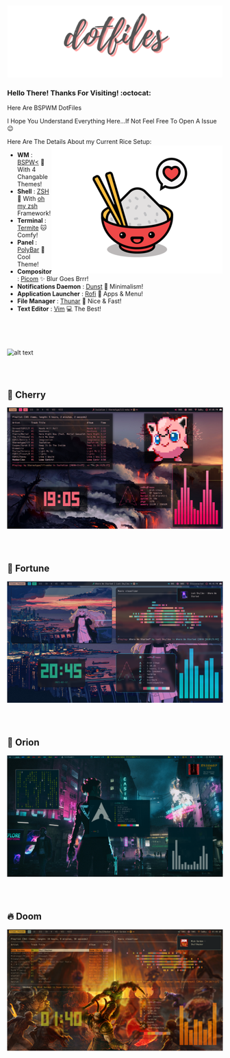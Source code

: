 ![alt text](Images/Banner_DotFiles.png)

### Hello There! Thanks For Visiting! :octocat:

Here Are BSPWM DotFiles

I Hope You Understand Everything Here...If Not Feel Free To Open A Issue :wink:

Here Are The Details About my Current Rice Setup:
<a href="https://wiki.installgentoo.com/index.php/GNU/Linux_Ricing"><img src="Images/Banner_Rice.png" alt="" align="right" width="400px"></a>
- **WM**                           : [BSPW<](https://github.com/baskerville/bspwm) :art: With 4 Changable Themes!
- **Shell**                        : [ZSH](https://wiki.archlinux.org/index.php/zsh) :shell: With [oh my zsh](https://github.com/ohmyzsh/ohmyzsh) Framework!
- **Terminal**                     : [Termite](https://github.com/thestinger/termite/) :cat: Comfy!
- **Panel**                        : [PolyBar](https://github.com/polybar/polybar) :shaved_ice: Cool Theme!
- **Compositor**                   : [Picom](https://github.com/yshui/picom) :sparkles: Blur Goes Brrr!
- **Notifications Daemon**         : [Dunst](https://github.com/dunst-project/dunst) :leaves: Minimalism!
- **Application Launcher**         : [Rofi](https://github.com/davatorium/rofi) :rocket: Apps & Menu!
- **File Manager**                 : [Thunar](https://github.com/ranger/ranger) :bookmark: Nice & Fast!
- **Text Editor**                  : [Vim](https://github.com/vim/vim) :computer: The Best!

<br/><br/><br/>

![alt text](Images/Banner_Theme.png)

<br/><br/>

## 🌸 Cherry
![alt text](https://github.com/SmokinSpectre/Rice/blob/main/Images/Rice_Cherry.png) 


<br/><br/>


## 🎀 Fortune
![alt text](https://github.com/SmokinSpectre/Rice/blob/main/Images/Rice_Fortune.png) 

<br/><br/>

## 🌈 Orion
![alt text](https://github.com/zodd18/SolarizedDark/blob/master/screenshot.png) 


<br/><br/>

## 🔥 Doom
![alt text](https://github.com/SmokinSpectre/Rice/blob/main/Images/Rice_Doom.png) 

<br/><br/>
